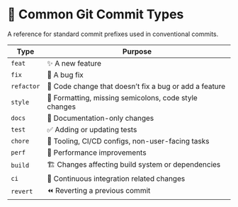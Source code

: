 
# 🧱 Common Git Commit Types

A reference for standard commit prefixes used in conventional commits.

| Type     | Purpose                                                  |
|----------|----------------------------------------------------------|
| `feat`   | ✨ A new feature                                          |
| `fix`    | 🐛 A bug fix                                              |
| `refactor` | 🧼 Code change that doesn’t fix a bug or add a feature |
| `style`  | 🎨 Formatting, missing semicolons, code style changes    |
| `docs`   | 📝 Documentation-only changes                            |
| `test`   | ✅ Adding or updating tests                              |
| `chore`  | 🔧 Tooling, CI/CD configs, non-user-facing tasks         |
| `perf`   | 🚀 Performance improvements                              |
| `build`  | 🏗️ Changes affecting build system or dependencies        |
| `ci`     | 🤖 Continuous integration related changes                |
| `revert` | ⏪ Reverting a previous commit                           |
